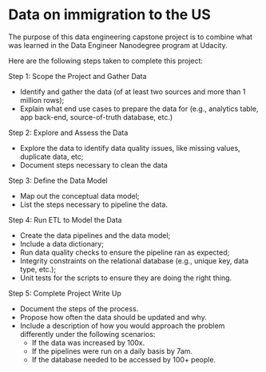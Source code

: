 # Data on immigration to the US

The purpose of this data engineering capstone project is to combine what was learned in the Data Engineer Nanodegree program at Udacity. 

Here are the following steps taken to complete this project:

Step 1: Scope the Project and Gather Data
- Identify and gather the data (of at least two sources and more than 1 million rows);
- Explain what end use cases to prepare the data for (e.g., analytics table, app back-end, source-of-truth database, etc.)

Step 2: Explore and Assess the Data
- Explore the data to identify data quality issues, like missing values, duplicate data, etc;
- Document steps necessary to clean the data


Step 3: Define the Data Model
- Map out the conceptual data model;
- List the steps necessary to pipeline the data.

Step 4: Run ETL to Model the Data
- Create the data pipelines and the data model;
- Include a data dictionary;
- Run data quality checks to ensure the pipeline ran as expected;
- Integrity constraints on the relational database (e.g., unique key, data type, etc.);
- Unit tests for the scripts to ensure they are doing the right thing.

Step 5: Complete Project Write Up
- Document the steps of the process.
- Propose how often the data should be updated and why.
- Include a description of how you would approach the problem differently under the following scenarios:
  - If the data was increased by 100x.
  - If the pipelines were run on a daily basis by 7am.
  - If the database needed to be accessed by 100+ people.
